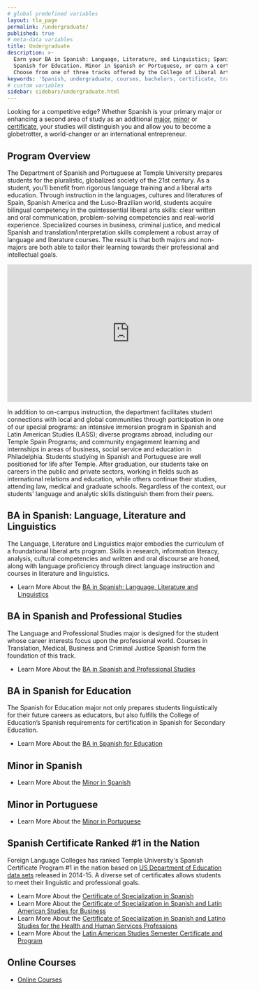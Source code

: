 ```yaml
---
# global predefined variables
layout: tla_page
permalink: /undergraduate/
published: true
# meta-data variables
title: Undergraduate
description: >-
  Earn your BA in Spanish: Language, Literature, and Linguistics; Spanish and Professional Studies, or
  Spanish for Education. Minor in Spanish or Portuguese, or earn a certificate in Spanish.
  Choose from one of three tracks offered by the College of Liberal Arts at Temple University.
keywords: 'Spanish, undergraduate, courses, bachelors, certificate, tracks'
# custom variables
sidebar: sidebars/undergraduate.html
---
```

Looking for a competitive edge? Whether Spanish is your primary major or enhancing a second area of study as an additional [major](#ba-in-spanish-language-literature-and-linguistics), [minor](#minor-in-spanish) or [certificate](#spanish-certificate-ranked-1-in-the-nation), your studies will distinguish you and allow you to become a globetrotter, a world-changer or an international entrepreneur.

## Program Overview
The Department of Spanish and Portuguese at Temple University prepares students for the pluralistic, globalized society of the 21st century. As a student, you’ll benefit from rigorous language training and a liberal arts education. Through instruction in the languages, cultures and literatures of Spain, Spanish America and the Luso-Brazilian world, students acquire bilingual competency in the quintessential liberal arts skills: clear written and oral communication, problem-solving competencies and real-world experience. Specialized courses in business, criminal justice, and medical Spanish and translation/interpretation skills complement a robust array of language and literature courses. The result is that both majors and non-majors are both able to tailor their learning towards their professional and intellectual goals.

<div class="video-container">
  <iframe width="560" height="315" src="https://www.youtube.com/embed/hUEDdq7zl9E?rel=0" frameborder="0" allow="autoplay; encrypted-media" allowfullscreen></iframe>
</div>

In addition to on-campus instruction, the department facilitates student connections with local and global communities through participation in one of our special programs: an intensive immersion program in Spanish and Latin American Studies (LASS); diverse programs abroad, including our Temple Spain Programs; and community engagement learning and internships in areas of business, social service and education in Philadelphia. Students studying in Spanish and Portuguese are well positioned for life after Temple. After graduation, our students take on careers in the public and private sectors, working in fields such as international relations and education, while others continue their studies, attending law, medical and graduate schools. Regardless of the context, our students’ language and analytic skills distinguish them from their peers.  

## BA in Spanish: Language, Literature and Linguistics
The Language, Literature and Linguistics major embodies the curriculum of a foundational liberal arts program. Skills in research, information literacy, analysis, cultural competencies and written and oral discourse are honed, along with language proficiency through direct language instruction and courses in literature and linguistics.
- Learn More About the [BA in Spanish: Language, Literature and Linguistics](http://bulletin.temple.edu/undergraduate/liberal-arts/spanish-portuguese/ba-spanish-language-literature-linguistics-option/)

## BA in Spanish and Professional Studies
The Language and Professional Studies major is designed for the student whose career interests focus upon the professional world. Courses in Translation, Medical, Business and Criminal Justice Spanish form the foundation of this track.
- Learn More About the [BA in Spanish and Professional Studies](http://bulletin.temple.edu/undergraduate/liberal-arts/spanish-portuguese/ba-spanish-language-professional-studies-option/)

## BA in Spanish for Education
The Spanish for Education major not only prepares students linguistically for their future careers as educators, but also fulfills the College of Education’s Spanish requirements for certification in Spanish for Secondary Education.
- Learn More About the [BA in Spanish for Education](http://bulletin.temple.edu/undergraduate/liberal-arts/spanish-portuguese/ba-spanish-education-option/)

## Minor in Spanish
- Learn More About the [Minor in Spanish](http://bulletin.temple.edu/undergraduate/liberal-arts/spanish-portuguese/minor-spanish/)

## Minor in Portuguese
- Learn More About the [Minor in Portuguese](http://bulletin.temple.edu/undergraduate/liberal-arts/spanish-portuguese/minor-portuguese/)

## Spanish Certificate Ranked #1 in the Nation
Foreign Language Colleges has ranked Temple University's Spanish Certificate Program #1 in the nation based on [US Department of Education data sets](https://news.temple.edu/news/2016-06-30/spanish-certificate-programs-ranked-number-one-nationally) released in 2014-15. A diverse set of certificates allows students to meet their linguistic and professional goals.

- Learn More About the [Certificate of Specialization in Spanish](http://bulletin.temple.edu/undergraduate/liberal-arts/certificate-programs/certificate-spanish/)
- Learn More About the [Certificate of Specialization in Spanish and Latin American Studies for Business](http://bulletin.temple.edu/undergraduate/liberal-arts/certificate-programs/certificate-spanish-latin-american-studies-business/)
- Learn More About the [Certificate of Specialization in Spanish and Latino Studies for the Health and Human Services Professions](http://bulletin.temple.edu/undergraduate/liberal-arts/certificate-programs/certificate-spanish-latino-studies-health-human-services-professions/)
- Learn More About the [Latin American Studies Semester Certificate and Program](http://bulletin.temple.edu/undergraduate/liberal-arts/certificate-programs/certificate-latin-american-studies/)

## Online Courses
- [Online Courses](https://wwww.cla.temple.edu/spanish/undergraduate/online-courses/)
